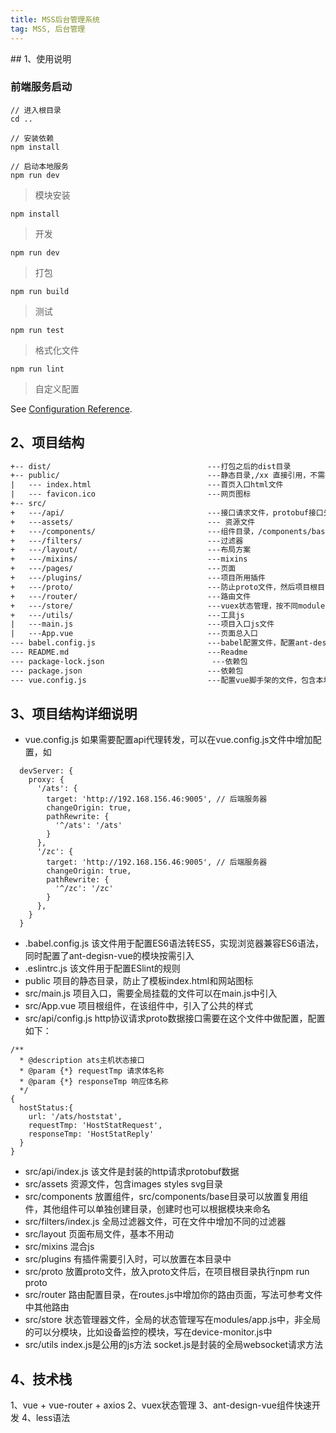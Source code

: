```yaml
---
title: MSS后台管理系统
tag: MSS, 后台管理
---
```


## 1、使用说明

### 前端服务启动
```
// 进入根目录
cd ..

// 安装依赖
npm install

// 启动本地服务
npm run dev
```
> 模块安装

``` 
npm install
```

> 开发

``` 
npm run dev
```

> 打包

``` 
npm run build
```

> 测试

``` 
npm run test
```

> 格式化文件

``` 
npm run lint
```

> 自定义配置

See [Configuration Reference](https://cli.vuejs.org/config/).

## 2、项目结构
```txt
+-- dist/                                   ---打包之后的dist目录
+-- public/                                 ---静态目录,/xx 直接引用，不需要public
|   --- index.html                          ---首页入口html文件
|   --- favicon.ico                         ---网页图标
+-- src/
+   ---/api/                                ---接口请求文件，protobuf接口先在api/config配置
+   ---assets/                              --- 资源文件
+   ---/components/                         ---组件目录，/components/base用于放公用组件
+   ---/filters/                            ---过滤器
+   ---/layout/                             ---布局方案
+   ---/mixins/                             ---mixins
+   ---/pages/                              ---页面
+   ---/plugins/                            ---项目所用插件
+   ---/proto/                              ---防止proto文件，然后项目根目录执行npm run proto，生成proto.js
+   ---/router/                             ---路由文件
+   ---/store/                              ---vuex状态管理，按不同module引入
+   ---/utils/                              ---工具js
|   ---main.js                              ---项目入口js文件
|   ---App.vue                              ---页面总入口
--- babel.config.js                         ---babel配置文件，配置ant-design-vue按需引入
--- README.md                               ---Readme
--- package-lock.json                        ---依赖包
--- package.json                            ---依赖包
--- vue.config.js                           ---配置vue脚手架的文件，包含本地跨域、base url更改等
```

## 3、项目结构详细说明
* vue.config.js 如果需要配置api代理转发，可以在vue.config.js文件中增加配置，如

```
  devServer: {
    proxy: {
      '/ats': {
        target: 'http://192.168.156.46:9005', // 后端服务器
        changeOrigin: true,
        pathRewrite: {
          '^/ats': '/ats'
        }
      },
      '/zc': {
        target: 'http://192.168.156.46:9005', // 后端服务器
        changeOrigin: true,
        pathRewrite: {
          '^/zc': '/zc'
        }
      },
    }
  }
```
* .babel.config.js 该文件用于配置ES6语法转ES5，实现浏览器兼容ES6语法，同时配置了ant-degisn-vue的模块按需引入
* .eslintrc.js 该文件用于配置ESlint的规则
* public 项目的静态目录，防止了模板index.html和网站图标
* src/main.js 项目入口，需要全局挂载的文件可以在main.js中引入
* src/App.vue 项目根组件，在该组件中，引入了公共的样式
* src/api/config.js http协议请求proto数据接口需要在这个文件中做配置，配置如下：
```
/**
  * @description ats主机状态接口
  * @param {*} requestTmp 请求体名称 
  * @param {*} responseTmp 响应体名称 
  */
{
  hostStatus:{
    url: '/ats/hoststat',
    requestTmp: 'HostStatRequest',
    responseTmp: 'HostStatReply'
  }
}
```
* src/api/index.js 该文件是封装的http请求protobuf数据
* src/assets 资源文件，包含images styles svg目录
* src/components 放置组件，src/components/base目录可以放置复用组件，其他组件可以单独创建目录，创建时也可以根据模块来命名
* src/filters/index.js 全局过滤器文件，可在文件中增加不同的过滤器
* src/layout 页面布局文件，基本不用动
* src/mixins 混合js
* src/plugins 有插件需要引入时，可以放置在本目录中
* src/proto 放置proto文件，放入proto文件后，在项目根目录执行npm run proto
* src/router 路由配置目录，在routes.js中增加你的路由页面，写法可参考文件中其他路由
* src/store 状态管理器文件，全局的状态管理写在modules/app.js中，非全局的可以分模块，比如设备监控的模块，写在device-monitor.js中
* src/utils index.js是公用的js方法 socket.js是封装的全局websocket请求方法

## 4、技术栈
1、vue + vue-router + axios
2、vuex状态管理
3、ant-design-vue组件快速开发
4、less语法

